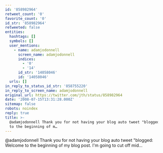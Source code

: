 ```yaml
---
id: '858982964'
retweet_count: '0'
favorite_count: '0'
id_str: '858982964'
retweeted: false
entities:
  hashtags: []
  symbols: []
  user_mentions:
    - name: adamjodonnell
      screen_name: adamjodonnell
      indices:
        - '0'
        - '14'
      id_str: '14058046'
      id: '14058046'
  urls: []
in_reply_to_status_id_str: '858755220'
in_reply_to_screen_name: adamjodonnell
original_url: https://twitter.com/jth/status/858982964
date: '2008-07-15T13:31:28.000Z'
sitemap: false
robots: noindex
reply: true
title: >-
  @adamjodonnell Thank you for not having your blog auto tweet "blogged: Welcome
  to the beginning of m…
---
```


@adamjodonnell Thank you for not having your blog auto tweet "blogged: Welcome to the beginning of my blog post. I'm going to cut off mid...